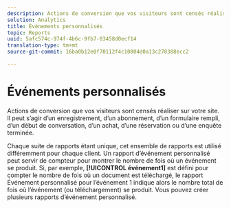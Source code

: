 ```yaml
---
description: Actions de conversion que vos visiteurs sont censés réaliser sur votre site. Il peut s’agir d’un enregistrement, d’un abonnement, d’un formulaire rempli, d’un début de conversation, d’un achat, d’une réservation ou d’une enquête terminée.
solution: Analytics
title: Événements personnalisés
topic: Reports
uuid: 5afc574c-974f-4b6c-9fb7-03458d0ecf14
translation-type: tm+mt
source-git-commit: 16ba0b12e0f70112f4c10804d0a13c278388ecc2

---
```



# Événements personnalisés

Actions de conversion que vos visiteurs sont censés réaliser sur votre site. Il peut s’agir d’un enregistrement, d’un abonnement, d’un formulaire rempli, d’un début de conversation, d’un achat, d’une réservation ou d’une enquête terminée.

Chaque suite de rapports étant unique, cet ensemble de rapports est utilisé différemment pour chaque client. Un rapport d’événement personnalisé peut servir de compteur pour montrer le nombre de fois où un événement se produit. Si, par exemple, **[!UICONTROL événement1]** est défini pour compter le nombre de fois où un document est téléchargé, le rapport Événement personnalisé pour l’événement 1 indique alors le nombre total de fois où l’événement (ou téléchargement) se produit. Vous pouvez créer plusieurs rapports d’événement personnalisé.
